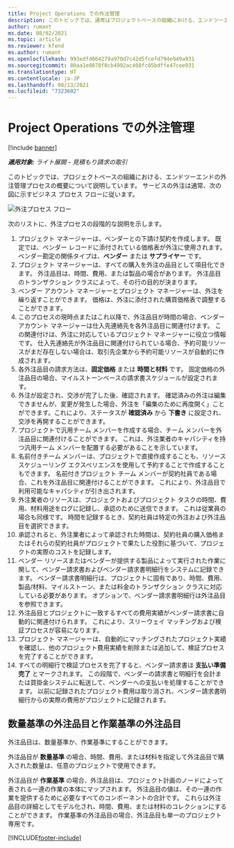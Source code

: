 ```yaml
---
title: Project Operations での外注管理
description: このトピックでは、通常はプロジェクトベースの組織における、エンドツーエンドの外注管理プロセスの概要について説明しています。
author: rumant
ms.date: 08/02/2021
ms.topic: article
ms.reviewer: kfend
ms.author: rumant
ms.openlocfilehash: 993edfd064279a970d7c42d5fcefd794e949a931
ms.sourcegitcommit: 80aa1e8070f0cb4992ac408fc05bdffe47cee931
ms.translationtype: HT
ms.contentlocale: ja-JP
ms.lasthandoff: 08/13/2021
ms.locfileid: "7323602"
---
```

# <a name="subcontract-management-in-project-operations"></a>Project Operations での外注管理

[!include [banner](../../includes/dataverse-preview.md)]

_**適用対象:** ライト展開 - 見積もり請求の取引_

このトピックでは、プロジェクトベースの組織における、エンドツーエンドの外注管理プロセスの概要について説明しています。 サービスの外注は通常、次の図に示すビジネス プロセス フローに従います。

![外注プロセス フロー](../media/SubcontractingProcessFlow.png)

次のリストに、外注プロセスの段階的な説明を示します。

1. プロジェクト マネージャーは、ベンダーとの下請け契約を作成します。 既定では、ベンダー レコードに添付されている価格表が外注に使用されます。 ベンダー勘定の関係タイプは、**ベンダー** または **サプライヤー** です。
2. プロジェクト マネージャーは、すべての購入を外注の品目として項目化できます。 外注品目は、時間、費用、または製品の場合があります。 外注品目のトランザクション クラスによって、その行の目的が決まります。
3. ベンダー アカウント マネージャーとプロジェクト マネージャーは、外注を繰り返すことができます。 価格は、外注に添付された購買価格表で調整することができます。
4. このプロセスの現時点またはこれ以降で、外注品目が時間の場合、ベンダー アカウント マネージャーは仕入先連絡先を各外注品目に関連付けます。 この関連付けは、外注に対応しているプロジェクト マネージャーに役立つ情報です。 仕入先連絡先が外注品目に関連付けられている場合、予約可能リソースがまだ存在しない場合は、取引先企業から予約可能リソースが自動的に作成されます。
5. 各外注品目の請求方法は、**固定価格** または **時間と材料** です。 固定価格の外注品目の場合、マイルストーンベースの請求書スケジュールが設定されます。
6.  外注が設定され、交渉が完了した後、確認されます。 確認済みの外注は編集できませんが、変更が発生した場合、外注を「編集のために再度開く」ことができます。これにより、ステータスが **確認済み** から **下書き** に設定され、交渉を再開することができます。 
7.  プロジェクトで汎用チーム メンバーを作成する場合、チーム メンバーを外注品目に関連付けることができます。 これは、外注業者のキャパシティを持つ汎用チーム メンバーを配置する必要があることを示しています。
8.  名前付きチーム メンバーは、プロジェクトで直接作成することも、リソース スケジューリング エクスペリエンスを使用して予約することで作成することもできます。 名前付きプロジェクト チーム メンバーが契約社員である場合、これを外注品目に関連付けることができます。 これにより、外注品目で利用可能なキャパシティが引き出されます。
9.  外注業者のリソースは、プロジェクトおよびプロジェクト タスクの時間、費用、材料用途をログに記録し、承認のために送信できます。 これは従業員の場合も同様です。 時間を記録するとき、契約社員は特定の外注および外注品目を選択できます。
10. 承認されると、外注業者によって承認された時間は、契約社員の購入価格またはそれらの契約社員がプロジェクトで果たした役割に基づいて、プロジェクトの実際のコストを記録します。
11. ベンダー リソースまたはベンダーが提供する製品によって実行された作業に関して、ベンダー請求書およびベンダー請求書明細行をシステムに記録できます。 ベンダー請求書明細行は、プロジェクトに固有であり、時間、費用、製品/材料、マイルストーン、または料金のトランザクション クラスに対応している必要があります。 オプションで、ベンダー請求書明細行は外注品目を参照できます。
12. 外注品目とプロジェクトに一致するすべての費用実績がベンダー請求書に自動的に関連付けられます。 これにより、スリーウェイ マッチングおよび検証プロセスが容易になります。
13. プロジェクト マネージャーは、自動的にマッチングされたプロジェクト実績を確認し、他のプロジェクト費用実績を削除または追加して、検証プロセスを完了することができます。
14. すべての明細行で検証プロセスを完了すると、ベンダー請求書は **支払い準備完了** とマークされます。 この段階で、ベンダーの請求書と明細行を会計または買掛金システムに転送して、ベンダーへの支払いを処理することができます。 以前に記録されたプロジェクト費用は取り消され、ベンダー請求書明細行からの実際の費用がプロジェクトに記録されます。

## <a name="quantity-based-subcontract-lines-and-work-based-subcontract-lines"></a>数量基準の外注品目と作業基準の外注品目

外注品目は、数量基準か、作業基準にすることができます。 

外注品目が **数量基準** の場合、時間、費用、または材料を指定して外注品目で購入された数量は、任意のプロジェクトで使用できます。

外注品目が **作業基準** の場合、外注品目は、プロジェクト計画のノードによって表される一連の作業の本体にマップされます。 外注品目の値は、その一連の作業を提供するために必要なすべてのコンポーネントの合計です。 これらは外注品目の詳細としてモデル化され、時間、費用、または材料のコレクションにすることができます。 作業基準の外注品目の場合、外注品目も単一のプロジェクト専用です。

[!INCLUDE[footer-include](../../includes/footer-banner.md)]

